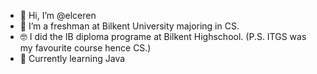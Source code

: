 - 👋 Hi, I’m @elceren
- 🌱 I’m a freshman at Bilkent University majoring in CS. 
- 🤓 I did the IB diploma programe at Bilkent Highschool. (P.S. ITGS was my favourite course hence CS.)
- 👾 Currently learning Java 

<!---
elceren/elceren is a ✨ special ✨ repository because its `README.md` (this file) appears on your GitHub profile.
You can click the Preview link to take a look at your changes.
--->

